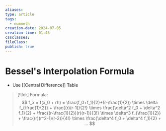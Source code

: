 ```yaml
---
aliases: 
type: article
tags:
  - nummeth
creation-date: 2024-07-05
creation-time: 01:45
cssclasses: 
fileClass: 
publish: true
---
```

# Bessel's Interpolation Formula
- Use [[Central Difference]] Table

> [!tldr] Formula:
> $$
> f_x = f(x_0 + rh) =
> \frac{f_0+f_1}{2}+(r-\frac{1}{2}) \times \delta f_{\frac{1}{2}} +
> \frac{(r)(r-1)}{2!} \times \frac{\delta^2 f_0 + \delta^2 f_1}{2} +
> \frac{(r-\frac{1}{2})(r)(r-1)}{3!} \times \delta^3 f_{\frac{1}{2}} +
> \frac{(r)(r^2-1)(r-2)}{4!} \times \frac{\delta^4 f_0 + \delta^4 f_1}{2} + ...
> $$

